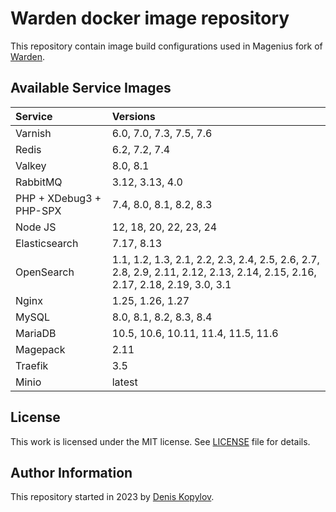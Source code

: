 # Warden docker image repository

This repository contain image build configurations used in Magenius fork of [Warden](https://github.com/magenius-team/warden).

## Available Service Images

| Service                 | Versions                                                                                                                   |
|:------------------------|:---------------------------------------------------------------------------------------------------------------------------|
| Varnish                 | 6.0, 7.0, 7.3, 7.5, 7.6                                                                                                    |
| Redis                   | 6.2, 7.2, 7.4                                                                                                              |
| Valkey                  | 8.0, 8.1                                                                                                                   |
| RabbitMQ                | 3.12, 3.13, 4.0                                                                                                            |
| PHP + XDebug3 + PHP-SPX | 7.4, 8.0, 8.1, 8.2, 8.3                                                                                                    |
| Node JS                 | 12, 18, 20, 22, 23, 24                                                                                                     |
| Elasticsearch           | 7.17, 8.13                                                                                                                 |
| OpenSearch              | 1.1, 1.2, 1.3, 2.1, 2.2, 2.3, 2.4, 2.5, 2.6, 2.7, 2.8, 2.9, 2.11, 2.12, 2.13, 2.14, 2.15, 2.16, 2.17, 2.18, 2.19, 3.0, 3.1 |
| Nginx                   | 1.25, 1.26, 1.27                                                                                                           |
| MySQL                   | 8.0, 8.1, 8.2, 8.3, 8.4                                                                                                    |
| MariaDB                 | 10.5, 10.6, 10.11, 11.4, 11.5, 11.6                                                                                        |
| Magepack                | 2.11                                                                                                                       |
| Traefik                 | 3.5                                                                                                                        |
| Minio                   | latest                                                                                                                     |

## License

This work is licensed under the MIT license.
See [LICENSE](https://github.com/magenius-team/warden-images/blob/main/LICENSE) file for details.

## Author Information

This repository started in 2023 by [Denis Kopylov](https://magenius.team/).
